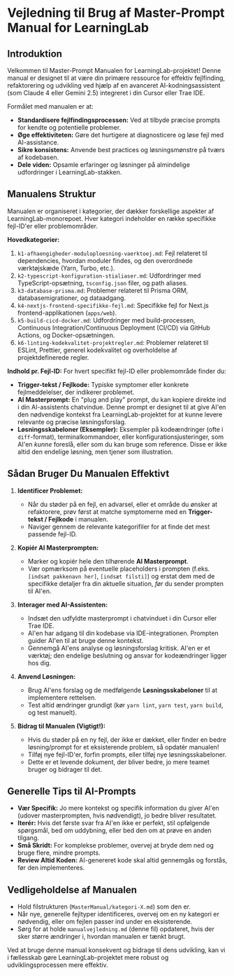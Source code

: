 # Vejledning til Brug af Master-Prompt Manual for LearningLab

## Introduktion

Velkommen til Master-Prompt Manualen for LearningLab-projektet! Denne manual er designet til at være din primære ressource for effektiv fejlfinding, refaktorering og udvikling ved hjælp af en avanceret AI-kodningsassistent (som Claude 4 eller Gemini 2.5) integreret i din Cursor eller Trae IDE.

Formålet med manualen er at:
* **Standardisere fejlfindingsprocessen:** Ved at tilbyde præcise prompts for kendte og potentielle problemer.
* **Øge effektiviteten:** Gøre det hurtigere at diagnosticere og løse fejl med AI-assistance.
* **Sikre konsistens:** Anvende best practices og løsningsmønstre på tværs af kodebasen.
* **Dele viden:** Opsamle erfaringer og løsninger på almindelige udfordringer i LearningLab-stakken.

## Manualens Struktur

Manualen er organiseret i kategorier, der dækker forskellige aspekter af LearningLab-monorepoet. Hver kategori indeholder en række specifikke fejl-ID'er eller problemområder.

**Hovedkategorier:**
1.  `k1-afhaengigheder-moduloploesning-vaerktoej.md`: Fejl relateret til dependencies, hvordan moduler findes, og den overordnede værktøjskæde (Yarn, Turbo, etc.).
2.  `k2-typescript-konfiguration-stialiaser.md`: Udfordringer med TypeScript-opsætning, `tsconfig.json` filer, og path aliases.
3.  `k3-database-prisma.md`: Problemer relateret til Prisma ORM, databasemigrationer, og dataadgang.
4.  `k4-nextjs-frontend-specifikke-fejl.md`: Specifikke fejl for Next.js frontend-applikationen (`apps/web`).
5.  `k5-build-cicd-docker.md`: Udfordringer med build-processen, Continuous Integration/Continuous Deployment (CI/CD) via GitHub Actions, og Docker-opsætningen.
6.  `k6-linting-kodekvalitet-projektregler.md`: Problemer relateret til ESLint, Prettier, generel kodekvalitet og overholdelse af projektdefinerede regler.

**Indhold pr. Fejl-ID:**
For hvert specifikt fejl-ID eller problemområde finder du:
* **Trigger-tekst / Fejlkode:** Typiske symptomer eller konkrete fejlmeddelelser, der indikerer problemet.
* **AI Masterprompt:** En "plug and play" prompt, du kan kopiere direkte ind i din AI-assistents chatvindue. Denne prompt er designet til at give AI'en den nødvendige kontekst fra LearningLab-projektet for at kunne levere relevante og præcise løsningsforslag.
* **Løsningsskabeloner (Eksempler):** Eksempler på kodeændringer (ofte i `diff`-format), terminalkommandoer, eller konfigurationsjusteringer, som AI'en *kunne* foreslå, eller som du kan bruge som reference. Disse er ikke altid den endelige løsning, men tjener som illustration.

## Sådan Bruger Du Manualen Effektivt

1.  **Identificer Problemet:**
    * Når du støder på en fejl, en advarsel, eller et område du ønsker at refaktorere, prøv først at matche symptomerne med en **Trigger-tekst / Fejlkode** i manualen.
    * Naviger gennem de relevante kategorifiler for at finde det mest passende fejl-ID.

2.  **Kopiér AI Masterprompten:**
    * Marker og kopiér hele den tilhørende **AI Masterprompt**.
    * Vær opmærksom på eventuelle placeholders i prompten (f.eks. `[indsæt pakkenavn her]`, `[indsæt filsti]`) og erstat dem med de specifikke detaljer fra din aktuelle situation, *før* du sender prompten til AI'en.

3.  **Interager med AI-Assistenten:**
    * Indsæt den udfyldte masterprompt i chatvinduet i din Cursor eller Trae IDE.
    * AI'en har adgang til din kodebase via IDE-integrationen. Prompten guider AI'en til at bruge denne kontekst.
    * Gennemgå AI'ens analyse og løsningsforslag kritisk. AI'en er et værktøj; den endelige beslutning og ansvar for kodeændringer ligger hos dig.

4.  **Anvend Løsningen:**
    * Brug AI'ens forslag og de medfølgende **Løsningsskabeloner** til at implementere rettelsen.
    * Test altid ændringer grundigt (kør `yarn lint`, `yarn test`, `yarn build`, og test manuelt).

5.  **Bidrag til Manualen (Vigtigt!):**
    * Hvis du støder på en ny fejl, der ikke er dækket, eller finder en bedre løsning/prompt for et eksisterende problem, så opdatér manualen!
    * Tilføj nye fejl-ID'er, forfin prompts, eller tilføj nye løsningsskabeloner.
    * Dette er et levende dokument, der bliver bedre, jo mere teamet bruger og bidrager til det.

## Generelle Tips til AI-Prompts

* **Vær Specifik:** Jo mere kontekst og specifik information du giver AI'en (udover masterprompten, hvis nødvendigt), jo bedre bliver resultatet.
* **Iterér:** Hvis det første svar fra AI'en ikke er perfekt, stil opfølgende spørgsmål, bed om uddybning, eller bed den om at prøve en anden tilgang.
* **Små Skridt:** For komplekse problemer, overvej at bryde dem ned og bruge flere, mindre prompts.
* **Review Altid Koden:** AI-genereret kode skal altid gennemgås og forstås, før den implementeres.

## Vedligeholdelse af Manualen

* Hold filstrukturen (`MasterManual/kategori-X.md`) som den er.
* Når nye, generelle fejltyper identificeres, overvej om en ny kategori er nødvendig, eller om fejlen passer ind under en eksisterende.
* Sørg for at holde `manualvejledning.md` (denne fil) opdateret, hvis der sker større ændringer i, hvordan manualen er tænkt brugt.

Ved at bruge denne manual konsekvent og bidrage til dens udvikling, kan vi i fællesskab gøre LearningLab-projektet mere robust og udviklingsprocessen mere effektiv.